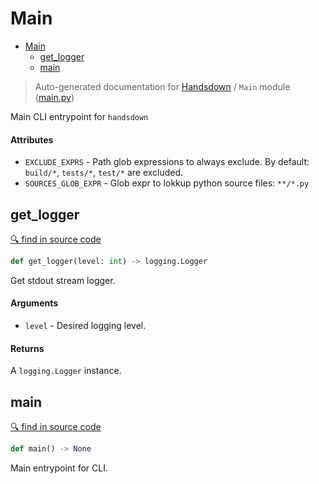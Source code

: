 # Main

- [Main](#main)
  - [get_logger](#get_logger)
  - [main](#main)

> Auto-generated documentation for [Handsdown](./README.md) / `Main` module ([main.py](../handsdown/main.py))

Main CLI entrypoint for `handsdown`

#### Attributes

- `EXCLUDE_EXPRS` - Path glob expressions to always exclude.
  By default: `build/*`, `tests/*`, `test/*` are excluded.
- `SOURCES_GLOB_EXPR` - Glob expr to lokkup python source files: `**/*.py`

## get_logger

[🔍 find in source code](../handsdown/main.py#L23)

```python
def get_logger(level: int) -> logging.Logger
```

Get stdout stream logger.

#### Arguments

- `level` - Desired logging level.

#### Returns

A `logging.Logger` instance.

## main

[🔍 find in source code](../handsdown/main.py#L47)

```python
def main() -> None
```

Main entrypoint for CLI.
